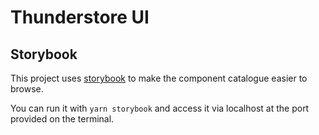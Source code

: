 # Thunderstore UI

## Storybook

This project uses [storybook](https://storybook.js.org/) to make the component
catalogue easier to browse.

You can run it with `yarn storybook` and access it via localhost at the port
provided on the terminal.
